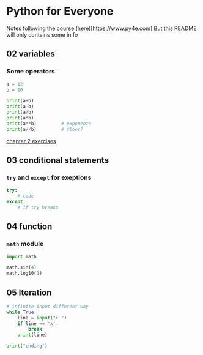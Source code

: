 # Python for Everyone

Notes following the course (here)[https://www.py4e.com]
But this README will only contains some in fo 

## 02 variables

### Some operators

```python
a = 12
b = 10

print(a+b)
print(a-b)
print(a/b)
print(a*b)
print(a**b)         # exponents
print(a//b)         # floor?
```

[chapter 2 exercises](code/02variable.py)

## 03 conditional statements

### `try` and `except` for exeptions

```python
try:
    # code
except:
    # if try breaks
```

## 04 function

### `math` module

```python
import math

math.sin(4)
math.log10(1)
```

## 05 Iteration

```python
# infinite input different way
while True:
    line = input("> ")
    if line == 'x':
        break
    print(line)

print("ending")
```
